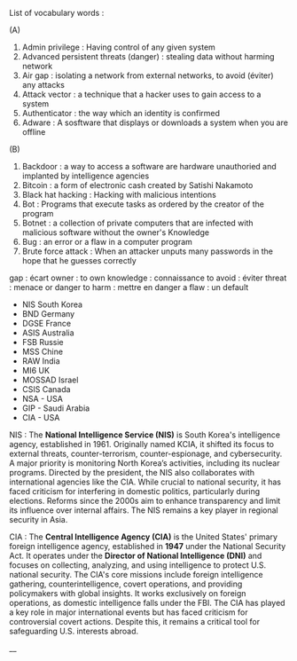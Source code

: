 

List of vocabulary words :


(A)

1. Admin privilege : Having control of any given system  
2. Advanced persistent threats (danger) : stealing data without harming network  
3. Air gap : isolating a network from external networks, to avoid (éviter) any attacks  
4. Attack vector : a technique that a hacker uses to gain access to a system 
5. Authenticator : the way which an identity is confirmed
6. Adware : A sosftware that displays or downloads a system when you are offline

(B)

1. Backdoor : a way to access a software are hardware unauthoried and implanted by intelligence agencies
2. Bitcoin : a form of electronic cash created by Satishi Nakamoto
3. Black hat hacking : Hacking with malicious intentions
4. Bot : Programs that execute tasks as ordered by the creator of the program
5. Botnet : a collection of private computers that are infected with malicious software without the owner's Knowledge 
6. Bug : an error or a flaw in a computer program
7. Brute force attack : When an attacker unputs many passwords in the hope that he guesses correctly



gap : écart
owner : to own
knowledge : connaissance
to avoid : éviter
threat : menace or danger
to harm : mettre en danger
a flaw : un default



- NIS South Korea
- BND Germany
- DGSE France
- ASIS Australia
- FSB Russie
- MSS Chine
- RAW India
- MI6 UK
- MOSSAD Israel
- CSIS Canada
- NSA - USA
- GIP - Saudi Arabia
- CIA - USA

NIS :
The **National Intelligence Service (NIS)** is South Korea's intelligence agency, established in 1961. Originally named KCIA, it shifted its focus to external threats, counter-terrorism, counter-espionage, and cybersecurity. A major priority is monitoring North Korea’s activities, including its nuclear programs. Directed by the president, the NIS also collaborates with international agencies like the CIA. While crucial to national security, it has faced criticism for interfering in domestic politics, particularly during elections. Reforms since the 2000s aim to enhance transparency and limit its influence over internal affairs. The NIS remains a key player in regional security in Asia.

CIA :
The **Central Intelligence Agency (CIA)** is the United States' primary foreign intelligence agency, established in **1947** under the National Security Act. It operates under the **Director of National Intelligence (DNI)** and focuses on collecting, analyzing, and using intelligence to protect U.S. national security. The CIA's core missions include foreign intelligence gathering, counterintelligence, covert operations, and providing policymakers with global insights. It works exclusively on foreign operations, as domestic intelligence falls under the FBI. The CIA has played a key role in major international events but has faced criticism for controversial covert actions. Despite this, it remains a critical tool for safeguarding U.S. interests abroad.

__
